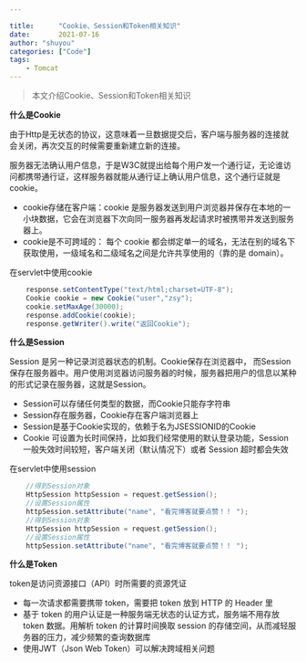 ```yaml
---

title:      "Cookie、Session和Token相关知识"
date:       2021-07-16
author: "shuyou"
categories: ["Code"]
tags:      
    - Tomcat
---
```


>本文介绍Cookie、Session和Token相关知识

**什么是Cookie**

由于Http是无状态的协议，这意味着一旦数据提交后，客户端与服务器的连接就会关闭，再次交互的时候需要重新建立新的连接。

服务器无法确认用户信息，于是W3C就提出给每个用户发一个通行证，无论谁访问都携带通行证，这样服务器就能从通行证上确认用户信息，这个通行证就是cookie。

- cookie存储在客户端：cookie 是服务器发送到用户浏览器并保存在本地的一小块数据，它会在浏览器下次向同一服务器再发起请求时被携带并发送到服务器上。
- cookie是不可跨域的： 每个 cookie 都会绑定单一的域名，无法在别的域名下获取使用，一级域名和二级域名之间是允许共享使用的（靠的是 domain）。

在servlet中使用cookie

```java
	response.setContentType("text/html;charset=UTF-8");
	Cookie cookie = new Cookie("user","zsy");
	cookie.setMaxAge(30000);
	response.addCookie(cookie);
	response.getWriter().write("返回Cookie");
```

**什么是Session**

Session 是另⼀种记录浏览器状态的机制。Cookie保存在浏览器中， 而Session保存在服务器中。⽤户使⽤浏览器访问服务器的时候，服务器把⽤户的信息以某种的形式记录在服务器，这就是Session。

- Session可以存储任何类型的数据，而Cookie只能存字符串
- Session存在服务器，Cookie存在客户端浏览器上
- Session是基于Cookie实现的，依赖于名为JSESSIONID的Cookie
- Cookie 可设置为长时间保持，比如我们经常使用的默认登录功能，Session 一般失效时间较短，客户端关闭（默认情况下）或者 Session 超时都会失效

在servlet中使用session

```java
	//得到Session对象
	HttpSession httpSession = request.getSession();
	//设置Session属性
	httpSession.setAttribute("name", "看完博客就要点赞！！ ");
	//得到Session对象
	HttpSession httpSession = request.getSession();
	//设置Session属性
	httpSession.setAttribute("name", "看完博客就要点赞！！ ");
```

**什么是Token**

token是访问资源接口（API）时所需要的资源凭证

- 每一次请求都需要携带 token，需要把 token 放到 HTTP 的 Header 里
- 基于 token 的用户认证是一种服务端无状态的认证方式，服务端不用存放 token 数据。用解析 token 的计算时间换取 session 的存储空间，从而减轻服务器的压力，减少频繁的查询数据库
- 使用JWT（Json Web Token）可以解决跨域相关问题